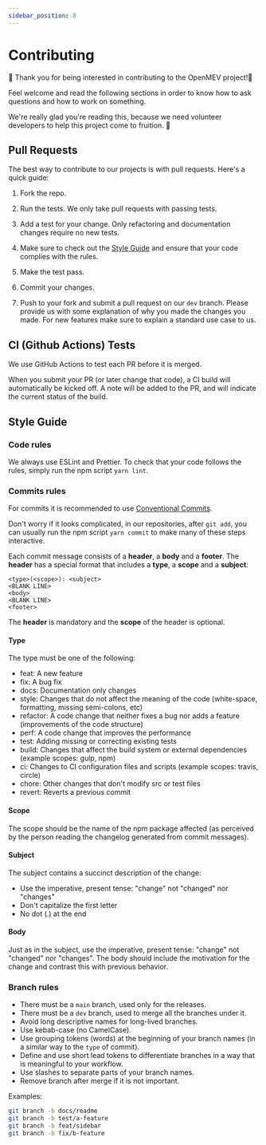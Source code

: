 ```yaml
---
sidebar_position: 8
---
```


# Contributing

:tada: Thank you for being interested in contributing to the OpenMEV project!:tada:

Feel welcome and read the following sections in order to know how to ask
questions and how to work on something.

We're really glad you're reading this, because we need volunteer developers to
help this project come to fruition. 👏

## Pull Requests

The best way to contribute to our projects is with pull requests. Here's a quick
guide:

1. Fork the repo.

2. Run the tests. We only take pull requests with passing tests.

3. Add a test for your change. Only refactoring and documentation changes
   require no new tests.

4. Make sure to check out the [Style Guide](/contributing#style-guide) and
   ensure that your code complies with the rules.

5. Make the test pass.

6. Commit your changes.

7. Push to your fork and submit a pull request on our `dev` branch. Please
   provide us with some explanation of why you made the changes you made. For
   new features make sure to explain a standard use case to us.

## CI (Github Actions) Tests

We use GitHub Actions to test each PR before it is merged.

When you submit your PR (or later change that code), a CI build will
automatically be kicked off. A note will be added to the PR, and will indicate
the current status of the build.

## Style Guide

### Code rules

We always use ESLint and Prettier. To check that your code follows the rules,
simply run the npm script `yarn lint`.

### Commits rules

For commits it is recommended to use
[Conventional Commits](https://www.conventionalcommits.org).

Don't worry if it looks complicated, in our repositories, after `git add`, you
can usually run the npm script `yarn commit` to make many of these steps
interactive.

Each commit message consists of a **header**, a **body** and a **footer**. The
**header** has a special format that includes a **type**, a **scope** and a
**subject**:

    <type>(<scope>): <subject>
    <BLANK LINE>
    <body>
    <BLANK LINE>
    <footer>

The **header** is mandatory and the **scope** of the header is optional.

#### Type

The type must be one of the following:

- feat: A new feature
- fix: A bug fix
- docs: Documentation only changes
- style: Changes that do not affect the meaning of the code (white-space,
  formatting, missing semi-colons, etc)
- refactor: A code change that neither fixes a bug nor adds a feature
  (improvements of the code structure)
- perf: A code change that improves the performance
- test: Adding missing or correcting existing tests
- build: Changes that affect the build system or external dependencies (example
  scopes: gulp, npm)
- ci: Changes to CI configuration files and scripts (example scopes: travis,
  circle)
- chore: Other changes that don't modify src or test files
- revert: Reverts a previous commit

#### Scope

The scope should be the name of the npm package affected (as perceived by the
person reading the changelog generated from commit messages).

#### Subject

The subject contains a succinct description of the change:

- Use the imperative, present tense: "change" not "changed" nor "changes"
- Don't capitalize the first letter
- No dot (.) at the end

#### Body

Just as in the subject, use the imperative, present tense: "change" not
"changed" nor "changes". The body should include the motivation for the change
and contrast this with previous behavior.

### Branch rules

- There must be a `main` branch, used only for the releases.
- There must be a `dev` branch, used to merge all the branches under it.
- Avoid long descriptive names for long-lived branches.
- Use kebab-case (no CamelCase).
- Use grouping tokens (words) at the beginning of your branch names (in a
  similar way to the `type` of commit).
- Define and use short lead tokens to differentiate branches in a way that is
  meaningful to your workflow.
- Use slashes to separate parts of your branch names.
- Remove branch after merge if it is not important.

Examples:

```bash
git branch -b docs/readme
git branch -b test/a-feature
git branch -b feat/sidebar
git branch -b fix/b-feature
```
